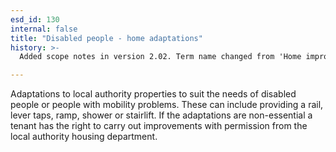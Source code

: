 ```yaml
---
esd_id: 130
internal: false
title: "Disabled people - home adaptations"
history: >-
  Added scope notes in version 2.02. Term name changed from 'Home improvements - adaptations to a council property' to 'Housing - improvements - adaptations of council property' in version 3.00. Name changed to 'Disabled people - home adaptations' in version 4.00.

---
```


Adaptations to local authority properties to suit the needs of disabled people or people with mobility problems. These can include providing a rail, lever taps, ramp, shower or stairlift. If the adaptations are non-essential a tenant has the right to carry out improvements with permission from the local authority housing department.

